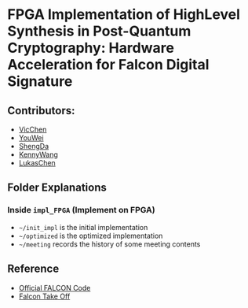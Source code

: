 # FPGA Implementation of HighLevel Synthesis in Post-Quantum Cryptography: Hardware Acceleration for Falcon Digital Signature

## Contributors:
- [VicChen](https://github.com/vic9112)
- [YouWei](https://github.com/nthuyouwei)
- [ShengDa](https://github.com/ShengdaChen1212)
- [KennyWang](https://github.com/kenny0916)
- [LukasChen](https://github.com/lukaschen1010)

## Folder Explanations

### Inside `impl_FPGA` (Implement on FPGA)
- `~/init_impl` is the initial implementation
- `~/optimized` is the optimized implementation
- `~/meeting` records the history of some meeting contents

## Reference
- [Official FALCON Code](https://github.com/algorand/falcon/tree/main)
- [Falcon Take Off](https://gitlab.ost.ch/imes/public/papers/FalconHLS)

